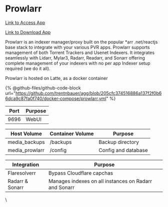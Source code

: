 # Prowlarr

[Link to Access App](https://media.xfgn.dev/prowlarr)

[Link to Download App](https://github.com/Prowlarr/Prowlarr)

Prowlarr is an indexer manager/proxy built on the popular \*arr .net/reactjs base stack to integrate with your various PVR apps. Prowlarr supports management of both Torrent Trackers and Usenet Indexers. It integrates seamlessly with Lidarr, Mylar3, Radarr, Readarr, and Sonarr offering complete management of your indexers with no per app Indexer setup required (we do it all).

Prowlarr is hosted on Latte, as a docker container

{% @github-files/github-code-block url="https://github.com/trentnbauer/agg/blob/205cfc374516886a137f2f0b66dca9c87fa0f740/docker-compose/prowlarr.yml" %}

| **Port** | **Purpose** |
| -------- | ----------- |
| 9696     | WebUI       |

| **Host Volume** | **Container Volume** | **Purpose**         |
| --------------- | -------------------- | ------------------- |
| media\_backups  | /backups             | Backup directory    |
| media\_prowlarr | /config              | Config and database |

| **Integration** | **Purpose**                                           |
| --------------- | ----------------------------------------------------- |
| Flaresolverr    | Bypass Cloudflare capchas                             |
| Radarr & Sonarr | Manages indexes on all instances on Radarr and Sonarr |

\
